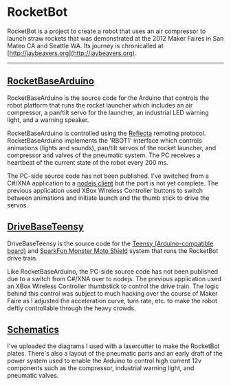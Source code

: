 # RocketBot #

RocketBot is a project to create a robot that uses an air compressor to launch straw rockets that was demonstrated at the 2012 Maker Faires in San Mateo CA and Seattle WA.  Its journey is chronicalled at [http://jaybeavers.org](http://jaybeavers.org).

----------

## [RocketBaseArduino](https://github.com/JayBeavers/RocketBot/tree/master/RocketBaseArduino) ##

RocketBaseArduino is the source code for the Arduino that controls the robot platform that runs the rocket launcher which includes an air compressor, a pan/tilt servo for the launcher, an industrial LED warning light, and a warning speaker.

RocketBaseArduino is controlled using the [Reflecta](https://github.com/JayBeavers/Reflecta) remoting protocol.  RocketBaseArduino implements the 'RBOT1' interface which controls animations (lights and sounds), pan/tilt servos of the rocket launcher, and compressor and valves of the pneumatic system.  The PC receives a heartbeat of the current state of the robot every 200 ms.

The PC-side source code has not been published.  I've switched from a C#/XNA application to a [nodejs client](https://github.com/JayBeavers/Reflecta/tree/master/NodeClient) but the port is not yet complete.  The previous application used XBox Wireless Controller buttons to switch between animations and initiate launch and the thumb stick to drive the servos.

## [DriveBaseTeensy](https://github.com/JayBeavers/RocketBot/tree/master/DriveBaseTeensy) ##

DriveBaseTeensy is the source code for the [Teensy (Arduino-compatible board)](http://www.pjrc.com/teensy/) and [SparkFun Monster Moto Shield](https://www.sparkfun.com/products/10182) system that runs the RocketBot drive train.

Like RocketBaseArduino, the PC-side source code has not been published due to a switch from C#/XNA over to nodejs.  The previous application used an XBox Wireless Controller thumbstick to control the drive train.  The logic behind this control was subject to much hacking over the course of Maker Faire as I adjusted the acceleration curve, turn rate, etc. to make the robot deftly controllable through the heavy crowds.

## [Schematics](https://github.com/JayBeavers/RocketBot/tree/master/Schematics) ##

I've uploaded the diagrams I used with a lasercutter to make the RocketBot plates.  There's also a layout of the pneumatic parts and an early draft of the power system used to enable the Arduino to control high current 12v components such as the compressor, industrial warning light, and pneumatic valves.

